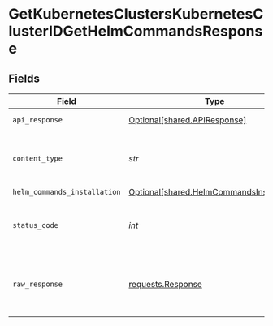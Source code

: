 # GetKubernetesClustersKubernetesClusterIDGetHelmCommandsResponse


## Fields

| Field                                                                                        | Type                                                                                         | Required                                                                                     | Description                                                                                  |
| -------------------------------------------------------------------------------------------- | -------------------------------------------------------------------------------------------- | -------------------------------------------------------------------------------------------- | -------------------------------------------------------------------------------------------- |
| `api_response`                                                                               | [Optional[shared.APIResponse]](../../models/shared/apiresponse.md)                           | :heavy_minus_sign:                                                                           | unknown error                                                                                |
| `content_type`                                                                               | *str*                                                                                        | :heavy_check_mark:                                                                           | HTTP response content type for this operation                                                |
| `helm_commands_installation`                                                                 | [Optional[shared.HelmCommandsInstallation]](../../models/shared/helmcommandsinstallation.md) | :heavy_minus_sign:                                                                           | OK                                                                                           |
| `status_code`                                                                                | *int*                                                                                        | :heavy_check_mark:                                                                           | HTTP response status code for this operation                                                 |
| `raw_response`                                                                               | [requests.Response](https://requests.readthedocs.io/en/latest/api/#requests.Response)        | :heavy_minus_sign:                                                                           | Raw HTTP response; suitable for custom response parsing                                      |